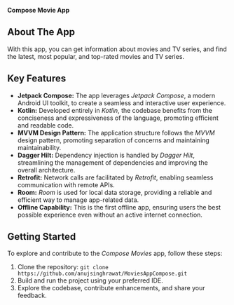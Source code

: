**Compose Movie App**

## About The App
With this app, you can get information about movies and TV series, and find the latest, most popular, and top-rated movies and TV series.

## Key Features

- **Jetpack Compose:** The app leverages *Jetpack Compose*, a modern Android UI toolkit, to create a seamless and interactive user experience.
- **Kotlin:** Developed entirely in *Kotlin*, the codebase benefits from the conciseness and expressiveness of the language, promoting efficient and readable code.
- **MVVM Design Pattern:** The application structure follows the *MVVM* design pattern, promoting separation of concerns and maintaining maintainability.
- **Dagger Hilt:** Dependency injection is handled by *Dagger Hilt*, streamlining the management of dependencies and improving the overall architecture.
- **Retrofit:** Network calls are facilitated by *Retrofit*, enabling seamless communication with remote APIs.
- **Room:** *Room* is used for local data storage, providing a reliable and efficient way to manage app-related data.
- **Offline Capability:** This is the first offline app, ensuring users the best possible experience even without an active internet connection.

## Getting Started

To explore and contribute to the *Compose Movies* app, follow these steps:

1. Clone the repository: `git clone https://github.com/anujsinghrawat/MoviesAppCompose.git`
2. Build and run the project using your preferred IDE.
3. Explore the codebase, contribute enhancements, and share your feedback.
